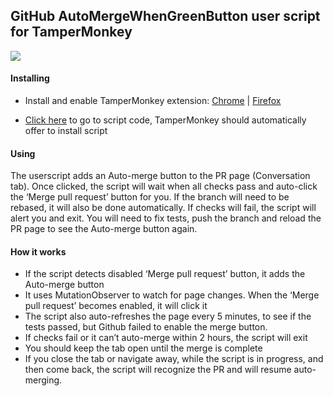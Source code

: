 ## GitHub AutoMergeWhenGreenButton user script for TamperMonkey

![](https://tva1.sinaimg.cn/large/006tNbRwgy1ga4oay6qcgj316i0hiwf9.jpg)

#### Installing

- Install and enable TamperMonkey extension: [Chrome](https://chrome.google.com/webstore/detail/tampermonkey/dhdgffkkebhmkfjojejmpbldmpobfkfo?hl=en) | [Firefox](https://addons.mozilla.org/en-US/firefox/addon/tampermonkey/)

- [Click here](https://github.com/galloween/github-automerge-when-green/raw/master/github-automerge-when-green.user.js)  to go to script code, TamperMonkey should automatically offer to install script 



#### Using

The userscript adds an Auto-merge button to the PR page (Conversation tab). Once clicked, the script will wait when all checks pass and auto-click the ‘Merge pull request’ button for you. If the branch will need to be rebased, it will also be done automatically. If checks will fail, the script will alert you and exit. You will need to fix tests, push the branch and reload the PR page to see the Auto-merge button again.

#### How it works

- If the script detects disabled ‘Merge pull request’ button, it adds the Auto-merge button
- It uses MutationObserver to watch for page changes. When the  ‘Merge pull request’ becomes enabled, it will click it
- The script also auto-refreshes the page every 5 minutes, to see if the tests passed, but Github failed to enable the merge button.
- If checks fail or it can’t auto-merge within 2 hours, the script will exit
- You should keep the tab open until the merge is complete
- If you close the tab or navigate away, while the script is in progress, and then come back, the script will recognize the PR and will resume auto-merging.



